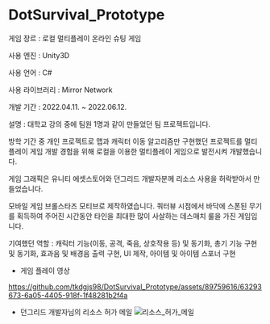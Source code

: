 # DotSurvival_Prototype
게임 장르 : 로컬 멀티플레이 온라인 슈팅 게임

사용 엔진 : Unity3D

사용 언어 : C#

사용 라이브러리 : Mirror Network

개발 기간 : 2022.04.11. ~ 2022.06.12.

설명 : 대학교 강의 중에 팀원 1명과 같이 만들었던 팀 프로젝트입니다.

방학 기간 중 개인 프로젝트로 맵과 캐릭터 이동 알고리즘만 구현했던 프로젝트를 멀티플레이 게임 개발 경험을 위해 로컬을 이용한 멀티플레이 게임으로 발전시켜 개발했습니다. 

게임 그래픽은 유니티 에셋스토어와 던그리드 개발자분께 리소스 사용을 허락받아서 만들었습니다.

모바일 게임 브롤스타즈 모티브로 제작하였습니다. 쿼터뷰 시점에서 바닥에 스폰된 무기를 획득하여 주어진 시간동안 타인을 최대한 많이 사살하는 데스매치 룰을 가진 게임입니다.

기여했던 역할 : 캐릭터 기능(이동, 공격, 죽음, 상호작용 등) 및 동기화, 총기 기능 구현 및 동기화, 효과음 및 배경음 출력 구현, UI 제작, 아이템 및 아이템 스포너 구현

- 게임 플레이 영상

https://github.com/tkdgjs98/DotSurvival_Prototype/assets/89759616/63293673-6a05-4405-918f-1f48281b2f4a




- 던그리드 개발자님의 리소스 허가 메일
 ![리소스_허가_메일](https://github.com/tkdgjs98/DotSurvival_Prototype/assets/89759616/71e30627-3b8f-426c-afca-5d0b200b3f1c)
